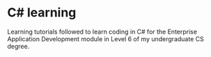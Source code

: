 # C# learning
Learning tutorials followed to learn coding in C# for the Enterprise Application Development module in Level 6 of my undergraduate CS degree.
